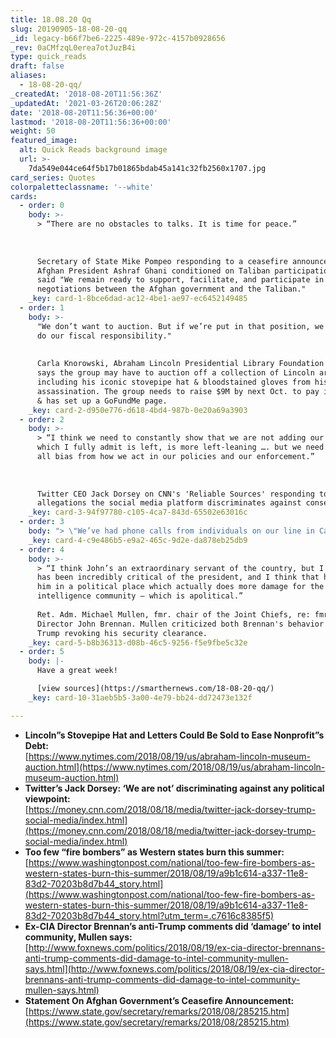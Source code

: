 ```yaml
---
title: 18.08.20 Qq
slug: 20190905-18-08-20-qq
_id: legacy-b66f7be6-2225-489e-972c-4157b0928656
_rev: 0aCMfzqL0erea7otJuzB4i
type: quick_reads
draft: false
aliases:
  - 18-08-20-qq/
_createdAt: '2018-08-20T11:56:36Z'
_updatedAt: '2021-03-26T20:06:28Z'
date: '2018-08-20T11:56:36+00:00'
lastmod: '2018-08-20T11:56:36+00:00'
weight: 50
featured_image:
  alt: Quick Reads background image
  url: >-
    7da549e044ce64f5b17b01865bdab45a141c32fb2560x1707.jpg
card_series: Quotes
colorpaletteclassname: '--white'
cards:
  - order: 0
    body: >-
      > “There are no obstacles to talks. It is time for peace.”  
        
        
        
      Secretary of State Mike Pompeo responding to a ceasefire announced by
      Afghan President Ashraf Ghani conditioned on Taliban participation. Pompeo
      said "We remain ready to support, facilitate, and participate in direct
      negotiations between the Afghan government and the Taliban."
    _key: card-1-8bce6dad-ac12-4be1-ae97-ec6452149485
  - order: 1
    body: >-
      "We don’t want to auction. But if we’re put in that position, we have to
      do our fiscal responsibility."  
        
        
      Carla Knorowski, Abraham Lincoln Presidential Library Foundation CEO who
      says the group may have to auction off a collection of Lincoln artifacts,
      including his iconic stovepipe hat & bloodstained gloves from his
      assassination. The group needs to raise $9M by next Oct. to pay its bills
      & has set up a GoFundMe page.
    _key: card-2-d950e776-d618-4bd4-987b-0e20a69a3903
  - order: 2
    body: >-
      > “I think we need to constantly show that we are not adding our own bias,
      which I fully admit is left, is more left-leaning …. but we need to remove
      all bias from how we act in our policies and our enforcement.”  
        
        
        
      Twitter CEO Jack Dorsey on CNN's 'Reliable Sources' responding to
      allegations the social media platform discriminates against conservatives.
    _key: card-3-94f97780-c105-4ca7-843d-65502e63016c
  - order: 3
    body: "> \"We’ve had phone calls from individuals on our line in California desperate to know what is going on and asking us, a\x18Why isn’t the plane flying?’”  \n  \nRoger Miller, managing partner at Alterna Capital Partners that owns a company of air tankers that fight forest fires. Demand has outrun supply and there's debate as to whether there are enough air assets working in the right way to help contain these fires.\n\n[Click: Fire Refresher](https://smarthernews.com/18-08-15-fire-wood/)"
    _key: card-4-c9e486b5-e9a2-465c-9d2e-da878eb25db9
  - order: 4
    body: >-
      > “I think John’s an extraordinary servant of the country, but I think he
      has been incredibly critical of the president, and I think that has put
      him in a political place which actually does more damage for the
      intelligence community — which is apolitical.”  
        
      Ret. Adm. Michael Mullen, fmr. chair of the Joint Chiefs, re: fmr. CIA
      Director John Brennan. Mullen criticized both Brennan's behavior & Pres.
      Trump revoking his security clearance.
    _key: card-5-b8b36313-d08b-46c5-9256-f5e9fbe5c32e
  - order: 5
    body: |-
      Have a great week!

      [view sources](https://smarthernews.com/18-08-20-qq/)
    _key: card-10-31aeb5b5-3a00-4e79-bb24-dd72473e132f

---
```

* **Lincoln”s Stovepipe Hat and Letters Could Be Sold to Ease Nonprofit”s Debt:**  
[https://www.nytimes.com/2018/08/19/us/abraham-lincoln-museum-auction.html](https://www.nytimes.com/2018/08/19/us/abraham-lincoln-museum-auction.html)
* **Twitter’s Jack Dorsey: ‘We are not’ discriminating against any political viewpoint:**  
[https://money.cnn.com/2018/08/18/media/twitter-jack-dorsey-trump-social-media/index.html](https://money.cnn.com/2018/08/18/media/twitter-jack-dorsey-trump-social-media/index.html)
* **Too few “fire bombers” as Western states burn this summer:**  
[https://www.washingtonpost.com/national/too-few-fire-bombers-as-western-states-burn-this-summer/2018/08/19/a9b1c614-a337-11e8-83d2-70203b8d7b44_story.html](https://www.washingtonpost.com/national/too-few-fire-bombers-as-western-states-burn-this-summer/2018/08/19/a9b1c614-a337-11e8-83d2-70203b8d7b44_story.html?utm_term=.c7616c8385f5)
* **Ex-CIA Director Brennan’s anti-Trump comments did ‘damage’ to intel community, Mullen says:**  
[http://www.foxnews.com/politics/2018/08/19/ex-cia-director-brennans-anti-trump-comments-did-damage-to-intel-community-mullen-says.html](http://www.foxnews.com/politics/2018/08/19/ex-cia-director-brennans-anti-trump-comments-did-damage-to-intel-community-mullen-says.html)
* **Statement On Afghan Government’s Ceasefire Announcement:**  
[https://www.state.gov/secretary/remarks/2018/08/285215.htm](https://www.state.gov/secretary/remarks/2018/08/285215.htm)